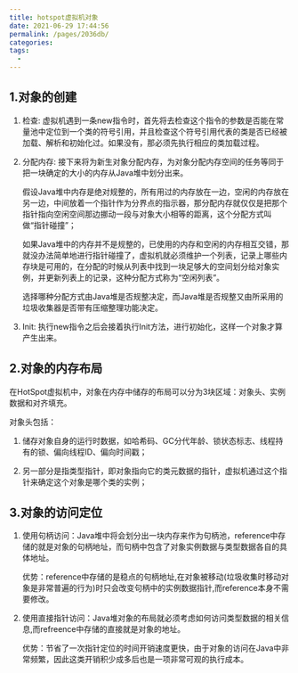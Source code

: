 ```yaml
---
title: hotspot虚拟机对象
date: 2021-06-29 17:44:56
permalink: /pages/2036db/
categories:
tags:
  - 
---
```


## 1.对象的创建

1) 检查: 虚拟机遇到一条new指令时，首先将去检查这个指令的参数是否能在常量池中定位到一个类的符号引用，并且检查这个符号引用代表的类是否已经被加载、解析和初始化过。如果没有，那必须先执行相应的类加载过程。

2) 分配内存: 接下来将为新生对象分配内存，为对象分配内存空间的任务等同于把一块确定的大小的内存从Java堆中划分出来。
   
   假设Java堆中内存是绝对规整的，所有用过的内存放在一边，空闲的内存放在另一边，中间放着一个指针作为分界点的指示器，那分配内存就仅仅是把那个指针指向空闲空间那边挪动一段与对象大小相等的距离，这个分配方式叫做“指针碰撞”；
   
   如果Java堆中的内存并不是规整的，已使用的内存和空闲的内存相互交错，那就没办法简单地进行指针碰撞了，虚拟机就必须维护一个列表，记录上哪些内存块是可用的，在分配的时候从列表中找到一块足够大的空间划分给对象实例，并更新列表上的记录，这种分配方式称为“空闲列表”。
   
   选择哪种分配方式由Java堆是否规整决定，而Java堆是否规整又由所采用的垃圾收集器是否带有压缩整理功能决定。

3) Init: 执行new指令之后会接着执行Init方法，进行初始化，这样一个对象才算产生出来。


## 2.对象的内存布局
在HotSpot虚拟机中，对象在内存中储存的布局可以分为3块区域：对象头、实例数据和对齐填充。

对象头包括：

1) 储存对象自身的运行时数据，如哈希码、GC分代年龄、锁状态标志、线程持有的锁、偏向线程ID、偏向时间戳；

2) 另一部分是指类型指针，即对象指向它的类元数据的指针，虚拟机通过这个指针来确定这个对象是哪个类的实例；

## 3.对象的访问定位

1) 使用句柄访问：Java堆中将会划分出一块内存来作为句柄池，reference中存储的就是对象的句柄地址，而句柄中包含了对象实例数据与类型数据各自的具体地址。
   
   优势：reference中存储的是稳点的句柄地址,在对象被移动(垃圾收集时移动对象是非常普遍的行为)时只会改变句柄中的实例数据指针,而reference本身不需要修改。
   
2) 使用直接指针访问：Java堆对象的布局就必须考虑如何访问类型数据的相关信息,而refreence中存储的直接就是对象的地址。
     
   优势：节省了一次指针定位的时间开销速度更快，由于对象的访问在Java中非常频繁，因此这类开销积少成多后也是一项非常可观的执行成本。